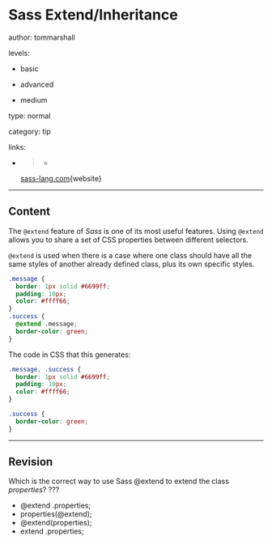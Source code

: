 # Sass Extend/Inheritance
author: tommarshall

levels:

  - basic

  - advanced

  - medium

type: normal

category: tip

links:

  - >-
    [sass-lang.com](http://sass-lang.com/documentation/file.SASS_REFERENCE.html#extend){website}

---
## Content

The `@extend` feature of *Sass* is one of its most useful features. Using `@extend` allows you to share a set of CSS properties between different selectors.

`@extend` is used when there is a case where one class should have all the same styles of another already defined class, plus its own specific styles. 

```css
.message {
  border: 1px solid #6699ff;
  padding: 10px;
  color: #ffff66;
}
.success { 
  @extend .message;
  border-color: green;
}
```
The code in CSS that this generates:
```css
.message, .success {
  border: 1px solid #6699ff;
  padding: 10px;
  color: #ffff66;
}

.success {
  border-color: green;
}
```

---
## Revision

Which is the correct way to use Sass @extend to extend the class *properties*? ???
* @extend .properties;
* properties(@extend);
* @extend(properties);
* extend .properties;
